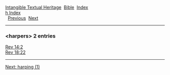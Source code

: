 [Intangible Textual Heritage](../../index)  [Bible](../index) 
[Index](index)   
[h Index](_h_)  
  [Previous](c05170)  [Next](c05172) 

------------------------------------------------------------------------

### &lt;harpers&gt; 2 entries

[Rev 14:2](../kjv/rev014.htm#002)  
[Rev 18:22](../kjv/rev018.htm#022)  

------------------------------------------------------------------------

[Next: harping (1)](c05172)
